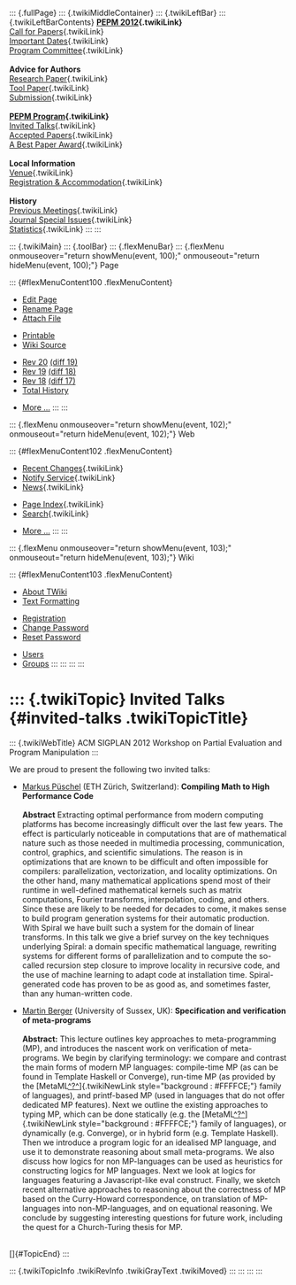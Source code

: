 ::: {.fullPage}
::: {.twikiMiddleContainer}
::: {.twikiLeftBar}
::: {.twikiLeftBarContents}
**[PEPM 2012](WebHome){.twikiLink}**\
[Call for Papers](CallForPapers){.twikiLink}\
[Important Dates](ImportantDates){.twikiLink}\
[Program Committee](ProgramCommittee){.twikiLink}\
\
**Advice for Authors**\
[Research Paper](ResearchPaperAdvice){.twikiLink}\
[Tool Paper](ToolPaperAdvice){.twikiLink}\
[Submission](PaperSubmission){.twikiLink}\
\
**[PEPM Program](Program){.twikiLink}**\
[Invited Talks](InvitedTalks){.twikiLink}\
[Accepted Papers](AcceptedPapers){.twikiLink}\
[A Best Paper Award](ABestPaperAward){.twikiLink}\
\
**Local Information**\
[Venue](WorkshopVenue){.twikiLink}\
[Registration & Accommodation](RegistrationAndAccomodation){.twikiLink}\
\
**History**\
[Previous Meetings](PreviousMeetings){.twikiLink}\
[Journal Special Issues](SpecialIssues){.twikiLink}\
[Statistics](HistoricalStatistics){.twikiLink}
:::
:::

::: {.twikiMain}
::: {.toolBar}
::: {.flexMenuBar}
::: {.flexMenu onmouseover="return showMenu(event, 100);" onmouseout="return hideMenu(event, 100);"}
Page

::: {#flexMenuContent100 .flexMenuContent}
-   [Edit
    Page](http://www.program-transformation.org/edit/PEPM12/InvitedTalks?t=1536827672)
-   [Rename
    Page](http://www.program-transformation.org/rename/PEPM12/InvitedTalks)
-   [Attach
    File](http://www.program-transformation.org/attach/PEPM12/InvitedTalks)

<!-- -->

-   [Printable](http://www.program-transformation.org/view/PEPM12/InvitedTalks?skin=print.pattern)
-   [Wiki
    Source](http://www.program-transformation.org/view/PEPM12/InvitedTalks?skin=text&raw=on&contenttype=text/plain)

<!-- -->

-   [Rev
    20](http://www.program-transformation.org/view/PEPM12/InvitedTalks?rev=1.20)
    [(diff 19)](http://www.program-transformation.org/rdiff/PEPM12/InvitedTalks?rev1=1.20&rev2=1.19)
-   [Rev
    19](http://www.program-transformation.org/view/PEPM12/InvitedTalks?rev=1.19)
    [(diff 18)](http://www.program-transformation.org/rdiff/PEPM12/InvitedTalks?rev1=1.19&rev2=1.18)
-   [Rev
    18](http://www.program-transformation.org/view/PEPM12/InvitedTalks?rev=1.18)
    [(diff 17)](http://www.program-transformation.org/rdiff/PEPM12/InvitedTalks?rev1=1.18&rev2=1.17)
-   [Total
    History](http://www.program-transformation.org/rdiff/PEPM12/InvitedTalks)

<!-- -->

-   [More
    \...](http://www.program-transformation.org/oops/PEPM12/InvitedTalks?template=oopsmore&param1=1.20&param2=1.20)
:::
:::

::: {.flexMenu onmouseover="return showMenu(event, 102);" onmouseout="return hideMenu(event, 102);"}
Web

::: {#flexMenuContent102 .flexMenuContent}
-   [Recent Changes](WebChanges){.twikiLink}
-   [Notify Service](WebNotify){.twikiLink}
-   [News](WebNews){.twikiLink}

<!-- -->

-   [Page Index](WebIndex){.twikiLink}
-   [Search](WebSearch){.twikiLink}

<!-- -->

-   [More
    \...](http://www.program-transformation.org/oops/PEPM12/InvitedTalks?template=oopsmore&param1=1.20&param2=1.20)
:::
:::

::: {.flexMenu onmouseover="return showMenu(event, 103);" onmouseout="return hideMenu(event, 103);"}
Wiki

::: {#flexMenuContent103 .flexMenuContent}
-   [About
    TWiki](http://www.program-transformation.org/view/TWiki/WebHome)
-   [Text
    Formatting](http://www.program-transformation.org/view/TWiki/TextFormattingRules)

<!-- -->

-   [Registration](http://www.program-transformation.org/view/TWiki/TWikiRegistration)
-   [Change
    Password](http://www.program-transformation.org/view/TWiki/ChangePassword)
-   [Reset
    Password](http://www.program-transformation.org/view/TWiki/ResetPassword)

<!-- -->

-   [Users](http://www.program-transformation.org/view/Main/TWikiUsers)
-   [Groups](http://www.program-transformation.org/view/Main/TWikiGroups)
:::
:::
:::
:::

::: {.twikiTopic}
Invited Talks {#invited-talks .twikiTopicTitle}
=============

::: {.twikiWebTitle}
ACM SIGPLAN 2012 Workshop on Partial Evaluation and Program Manipulation
:::

We are proud to present the following two invited talks:

-   [Markus Püschel](http://www.inf.ethz.ch/~markusp/index.html) (ETH
    Zürich, Switzerland): **Compiling Math to High Performance Code**\
    \
    **Abstract** Extracting optimal performance from modern computing
    platforms has become increasingly difficult over the last few years.
    The effect is particularly noticeable in computations that are of
    mathematical nature such as those needed in multimedia processing,
    communication, control, graphics, and scientific simulations. The
    reason is in optimizations that are known to be difficult and often
    impossible for compilers: parallelization, vectorization, and
    locality optimizations. On the other hand, many mathematical
    applications spend most of their runtime in well-defined
    mathematical kernels such as matrix computations, Fourier
    transforms, interpolation, coding, and others. Since these are
    likely to be needed for decades to come, it makes sense to build
    program generation systems for their automatic production. With
    Spiral we have built such a system for the domain of linear
    transforms. In this talk we give a brief survey on the key
    techniques underlying Spiral: a domain specific mathematical
    language, rewriting systems for different forms of parallelization
    and to compute the so-called recursion step closure to improve
    locality in recursive code, and the use of machine learning to adapt
    code at installation time. Spiral-generated code has proven to be as
    good as, and sometimes faster, than any human-written code.

<!-- -->

-   [Martin Berger](http://www.informatics.sussex.ac.uk/users/mfb21/)
    (University of Sussex, UK): **Specification and verification of
    meta-programs**\
    \
    **Abstract:** This lecture outlines key approaches to
    meta-programming (MP), and introduces the nascent work on
    verification of meta-programs. We begin by clarifying terminology:
    we compare and contrast the main forms of modern MP languages:
    compile-time MP (as can be found in Template Haskell or Converge),
    run-time MP (as provided by the
    [MetaML[^?^](http://www.program-transformation.org/edit/PEPM12/MetaML?topicparent=PEPM12.InvitedTalks)]{.twikiNewLink
    style="background : #FFFFCE;"} family of languages), and
    printf-based MP (used in languages that do not offer dedicated MP
    features). Next we outline the existing approaches to typing MP,
    which can be done statically (e.g. the
    [MetaML[^?^](http://www.program-transformation.org/edit/PEPM12/MetaML?topicparent=PEPM12.InvitedTalks)]{.twikiNewLink
    style="background : #FFFFCE;"} family of languages), or dynamically
    (e.g. Converge), or in hybrid form (e.g. Template Haskell). Then we
    introduce a program logic for an idealised MP language, and use it
    to demonstrate reasoning about small meta-programs. We also discuss
    how logics for non MP-languages can be used as heuristics for
    constructing logics for MP languages. Next we look at logics for
    languages featuring a Javascript-like eval construct. Finally, we
    sketch recent alternative approaches to reasoning about the
    correctness of MP based on the Curry-Howard correspondence, on
    translation of MP-languages into non-MP-languages, and on equational
    reasoning. We conclude by suggesting interesting questions for
    future work, including the quest for a Church-Turing thesis for MP.

\
[]{#TopicEnd}
:::

::: {.twikiTopicInfo .twikiRevInfo .twikiGrayText .twikiMoved}
:::
:::
:::
:::

